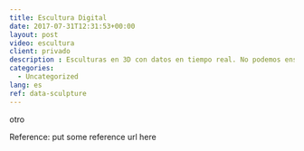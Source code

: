 ```yaml
---
title: Escultura Digital
date: 2017-07-31T12:31:53+00:00
layout: post
video: escultura
client: privado
description : Esculturas en 3D con datos en tiempo real. No podemos enseñar mucho por ser proyectos comerciales "secretos"
categories:
  - Uncategorized
lang: es  
ref: data-sculpture
---
```


otro

<p class="reference">Reference: put some reference url here</p>
